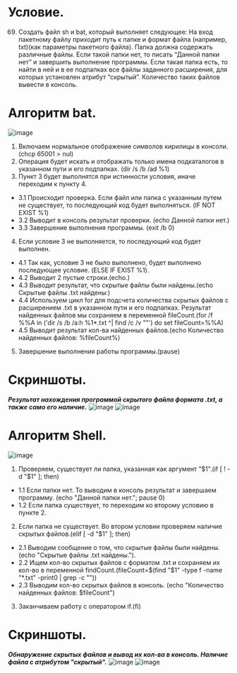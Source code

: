 # Условие.
69. Создать файл sh и bat, который выполняет следующее: 
На вход пакетному файлу приходит путь к папке и формат файла (например, txt)(как параметры пакетного файла). Папка должна содержать различные файлы. Если такой папки нет, то писать “Данной папки нет” и завершить выполнение программы. Если такая папка есть, то найти в ней и в ее подпапках все файлы заданного расширения, для которых установлен атрибут “скрытый”. Количество таких файлов вывести в консоль.
# Алгоритм bat.
![image](https://github.com/iis-32170x/RPIIS/assets/144334182/c1a20772-08b9-4211-82f2-b810e37354f6)
1. Включаем нормальное отображение символов кирилицы в консоли. (chcp 65001 > nul)
2. Операция будет искать и отображать только имена подкаталогов в указанном пути и его подпапках. (dir /s /b /ad %1)
3. Пункт 3 будет выполнятся при истинности условия, иначе переходим к пункту 4.
- 3.1 Происходит проверка. Если файл или папка с указанным путем не существует, то последующий код будет выполняться. (IF NOT EXIST %1)
- 3.2 Выводит в консоль результат проверки. (echo Данной папки нет.)
- 3.3 Завершение выполнения программы. (exit /b 0)
4. Если условие 3 не выполняется, то последующий код будет выполнен.
- 4.1 Так как, условие 3 не было выполнено, будет выполнено последующее условие. (ELSE IF EXIST %1).
- 4.2 Выводит 2 пустые строки.(echo.)
- 4.3 Выводит результат, что скрытые файлы были найдены.(echo Скрытые файлы .txt найдены:)
- 4.4 Используем цикл for для подсчета количества скрытых файлов с расширением .txt в указанном пути и его подпапках. Результат найденных файлов мы сохраняем в переменной fileCount.(for /f %%A in ('dir /s /b /a:h %1\*.txt ^| find /c /v ""') do set fileCount=%%A)
- 4.5 Выводит результат кол-ва найденных файлов.(echo Количество найденных файлов: %fileCount%)
5. Завершение выполнения работы программы.(pause)
  # Скриншоты.
  ***Результат нахождения программой скрытого файла формата .txt, а также само его наличие.***
![image](https://github.com/iis-32170x/RPIIS/assets/144334182/e38ef1e5-299c-4480-9c05-dee4b12ee7f3)
![image](https://github.com/iis-32170x/RPIIS/assets/144334182/690b55df-9060-4ec8-87d7-107aab4ed330)
# Алгоритм Shell.
![image](https://github.com/iis-32170x/RPIIS/assets/144334182/4f90f8b4-3ddf-43ad-8df5-56b2553117a4)
1. Проверяем, существует ли папка, указанная как аргумент "$1".(if [ ! -d "$1" ]; then)
- 1.1 Если папки нет. То выводим в консоль результат и завершаем программу. (echo "Данной папки нет."; pause 0)
- 1.2 Если папка существует, то переходим ко второму условию в пункте 2.
2. Если папка не существует. Во втором условии проверяем наличие скрытых файлов.(elif [ -d "$1" ]; then)
- 2.1 Выводим сообщение о том, что скрытые файлы были найдены.(echo "Скрытые файлы .txt найдены.").
- 2.2 Ищем кол-во скрытых файлов с форматом .txt и сохраняем их кол-во в переменной findCount.(fileCount=$(find "$1" -type f -name "*.txt" -print0 | grep -c ""))
- 2.3 Выводим кол-во скрытых файлов в консоль. (echo "Количество найденных файлов: $fileCount")
3. Заканчиваем работу с оператором if.(fi)
  # Скриншоты.
  ***Обнаружение скрытых файлов и вывод их кол-ва в консоль. Наличие файла с атрибутом "скрытый".***
![image](https://github.com/iis-32170x/RPIIS/assets/144334182/4f0c9c21-4f8a-45b8-9cbe-cf392d8328a1)
![image](https://github.com/iis-32170x/RPIIS/assets/144334182/58a56d34-5423-474c-8c59-f315aaa66c36)



